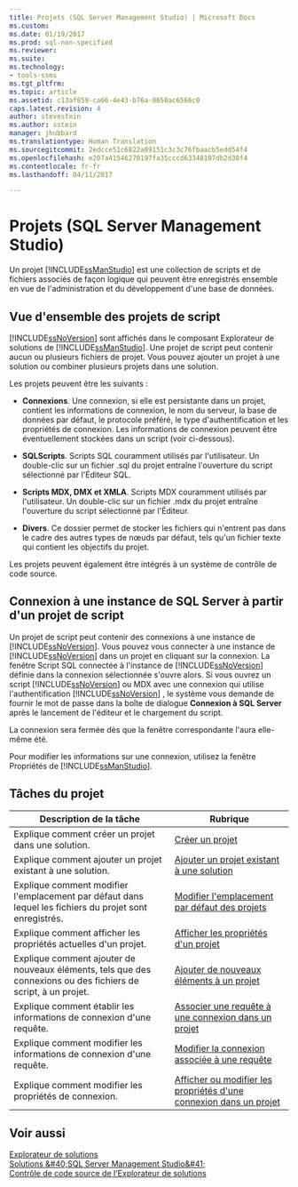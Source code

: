 ```yaml
---
title: Projets (SQL Server Management Studio) | Microsoft Docs
ms.custom: 
ms.date: 01/19/2017
ms.prod: sql-non-specified
ms.reviewer: 
ms.suite: 
ms.technology:
- tools-ssms
ms.tgt_pltfrm: 
ms.topic: article
ms.assetid: c13af859-ca66-4e43-b76a-0650ac6566c0
caps.latest.revision: 4
author: stevestein
ms.author: sstein
manager: jhubbard
ms.translationtype: Human Translation
ms.sourcegitcommit: 2edcce51c6822a89151c3c3c76fbaacb5edd54f4
ms.openlocfilehash: e207a41546270197fa35cccd63348107db2d30f4
ms.contentlocale: fr-fr
ms.lasthandoff: 04/11/2017

---
```

# <a name="projects-sql-server-management-studio"></a>Projets (SQL Server Management Studio)
Un projet [!INCLUDE[ssManStudio](../../includes/ssmanstudio_md.md)] est une collection de scripts et de fichiers associés de façon logique qui peuvent être enregistrés ensemble en vue de l'administration et du développement d'une base de données.  
  
## <a name="script-project-overview"></a>Vue d'ensemble des projets de script  
[!INCLUDE[ssNoVersion](../../includes/ssnoversion_md.md)] sont affichés dans le composant Explorateur de solutions de [!INCLUDE[ssManStudio](../../includes/ssmanstudio_md.md)]. Une projet de script peut contenir aucun ou plusieurs fichiers de projet. Vous pouvez ajouter un projet à une solution ou combiner plusieurs projets dans une solution.  
  
Les projets peuvent être les suivants :  
  
-   **Connexions**. Une connexion, si elle est persistante dans un projet, contient les informations de connexion, le nom du serveur, la base de données par défaut, le protocole préféré, le type d'authentification et les propriétés de connexion. Les informations de connexion peuvent être éventuellement stockées dans un script (voir ci-dessous).  
  
-   **SQLScripts**. Scripts SQL couramment utilisés par l'utilisateur. Un double-clic sur un fichier .sql du projet entraîne l'ouverture du script sélectionné par l'Éditeur SQL.  
  
-   **Scripts MDX, DMX et XMLA**. Scripts MDX couramment utilisés par l'utilisateur. Un double-clic sur un fichier .mdx du projet entraîne l'ouverture du script sélectionné par l'Éditeur.  
  
-   **Divers**. Ce dossier permet de stocker les fichiers qui n'entrent pas dans le cadre des autres types de nœuds par défaut, tels qu'un fichier texte qui contient les objectifs du projet.  
  
Les projets peuvent également être intégrés à un système de contrôle de code source.  
  
## <a name="connecting-to-an-instance-of-sql-server-from-a-script-project"></a>Connexion à une instance de SQL Server à partir d'un projet de script  
Un projet de script peut contenir des connexions à une instance de [!INCLUDE[ssNoVersion](../../includes/ssnoversion_md.md)]. Vous pouvez vous connecter à une instance de [!INCLUDE[ssNoVersion](../../includes/ssnoversion_md.md)] dans un projet en cliquant sur la connexion. La fenêtre Script SQL connectée à l'instance de [!INCLUDE[ssNoVersion](../../includes/ssnoversion_md.md)] définie dans la connexion sélectionnée s'ouvre alors. Si vous ouvrez un script [!INCLUDE[ssNoVersion](../../includes/ssnoversion_md.md)] ou MDX avec une connexion qui utilise l'authentification [!INCLUDE[ssNoVersion](../../includes/ssnoversion_md.md)] , le système vous demande de fournir le mot de passe dans la boîte de dialogue **Connexion à SQL Server** après le lancement de l'éditeur et le chargement du script.  
  
La connexion sera fermée dès que la fenêtre correspondante l'aura elle-même été.  
  
Pour modifier les informations sur une connexion, utilisez la fenêtre Propriétés de [!INCLUDE[ssManStudio](../../includes/ssmanstudio_md.md)].  
  
## <a name="project-tasks"></a>Tâches du projet  
  
|Description de la tâche|Rubrique|  
|--------------------|---------|  
|Explique comment créer un projet dans une solution.|[Créer un projet](../../ssms/solution/create-a-project.md)|  
|Explique comment ajouter un projet existant à une solution.|[Ajouter un projet existant à une solution](../../ssms/solution/add-an-existing-project-to-a-solution.md)|  
|Explique comment modifier l'emplacement par défaut dans lequel les fichiers du projet sont enregistrés.|[Modifier l'emplacement par défaut des projets](../../ssms/solution/change-the-default-location-for-projects.md)|  
|Explique comment afficher les propriétés actuelles d'un projet.|[Afficher les propriétés d'un projet](../../ssms/solution/view-project-properties.md)|  
|Explique comment ajouter de nouveaux éléments, tels que des connexions ou des fichiers de script, à un projet.|[Ajouter de nouveaux éléments à un projet](../../ssms/solution/add-new-items-to-a-project.md)|  
|Explique comment établir les informations de connexion d'une requête.|[Associer une requête à une connexion dans un projet](../../ssms/solution/associate-a-query-with-a-connection-in-a-project.md)|  
|Explique comment modifier les informations de connexion d'une requête.|[Modifier la connexion associée à une requête](../../ssms/solution/change-the-connection-associated-with-a-query.md)|  
|Explique comment modifier les propriétés de connexion.|[Afficher ou modifier les propriétés d'une connexion dans un projet](../../ssms/solution/view-or-change-the-properties-of-a-connection-in-a-project.md)|  
  
## <a name="see-also"></a>Voir aussi  
[Explorateur de solutions](../../ssms/solution/solution-explorer.md)  
[Solutions &amp;#40;SQL Server Management Studio&amp;#41;](../../ssms/solution/solutions-sql-server-management-studio.md)  
[Contrôle de code source de l'Explorateur de solutions](https://msdn.microsoft.com/en-us/library/ms173879.aspx)  
  

